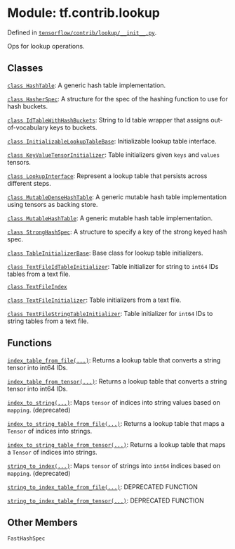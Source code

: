 <div itemscope itemtype="http://developers.google.com/ReferenceObject">
<meta itemprop="name" content="tf.contrib.lookup" />
<meta itemprop="property" content="FastHashSpec"/>
</div>

# Module: tf.contrib.lookup



Defined in [`tensorflow/contrib/lookup/__init__.py`](https://www.tensorflow.org/code/tensorflow/contrib/lookup/__init__.py).

Ops for lookup operations.



## Classes

[`class HashTable`](../../tf/contrib/lookup/HashTable.md): A generic hash table implementation.

[`class HasherSpec`](../../tf/contrib/lookup/HasherSpec.md): A structure for the spec of the hashing function to use for hash buckets.

[`class IdTableWithHashBuckets`](../../tf/contrib/lookup/IdTableWithHashBuckets.md): String to Id table wrapper that assigns out-of-vocabulary keys to buckets.

[`class InitializableLookupTableBase`](../../tf/contrib/lookup/InitializableLookupTableBase.md): Initializable lookup table interface.

[`class KeyValueTensorInitializer`](../../tf/contrib/lookup/KeyValueTensorInitializer.md): Table initializers given `keys` and `values` tensors.

[`class LookupInterface`](../../tf/contrib/lookup/LookupInterface.md): Represent a lookup table that persists across different steps.

[`class MutableDenseHashTable`](../../tf/contrib/lookup/MutableDenseHashTable.md): A generic mutable hash table implementation using tensors as backing store.

[`class MutableHashTable`](../../tf/contrib/lookup/MutableHashTable.md): A generic mutable hash table implementation.

[`class StrongHashSpec`](../../tf/contrib/lookup/StrongHashSpec.md): A structure to specify a key of the strong keyed hash spec.

[`class TableInitializerBase`](../../tf/contrib/lookup/TableInitializerBase.md): Base class for lookup table initializers.

[`class TextFileIdTableInitializer`](../../tf/contrib/lookup/TextFileIdTableInitializer.md): Table initializer for string to `int64` IDs tables from a text file.

[`class TextFileIndex`](../../tf/contrib/lookup/TextFileIndex.md)

[`class TextFileInitializer`](../../tf/contrib/lookup/TextFileInitializer.md): Table initializers from a text file.

[`class TextFileStringTableInitializer`](../../tf/contrib/lookup/TextFileStringTableInitializer.md): Table initializer for `int64` IDs to string tables from a text file.

## Functions

[`index_table_from_file(...)`](../../tf/contrib/lookup/index_table_from_file.md): Returns a lookup table that converts a string tensor into int64 IDs.

[`index_table_from_tensor(...)`](../../tf/contrib/lookup/index_table_from_tensor.md): Returns a lookup table that converts a string tensor into int64 IDs.

[`index_to_string(...)`](../../tf/contrib/lookup/index_to_string.md): Maps `tensor` of indices into string values based on `mapping`. (deprecated)

[`index_to_string_table_from_file(...)`](../../tf/contrib/lookup/index_to_string_table_from_file.md): Returns a lookup table that maps a `Tensor` of indices into strings.

[`index_to_string_table_from_tensor(...)`](../../tf/contrib/lookup/index_to_string_table_from_tensor.md): Returns a lookup table that maps a `Tensor` of indices into strings.

[`string_to_index(...)`](../../tf/contrib/lookup/string_to_index.md): Maps `tensor` of strings into `int64` indices based on `mapping`. (deprecated)

[`string_to_index_table_from_file(...)`](../../tf/contrib/lookup/string_to_index_table_from_file.md): DEPRECATED FUNCTION

[`string_to_index_table_from_tensor(...)`](../../tf/contrib/lookup/string_to_index_table_from_tensor.md): DEPRECATED FUNCTION

## Other Members

`FastHashSpec`

